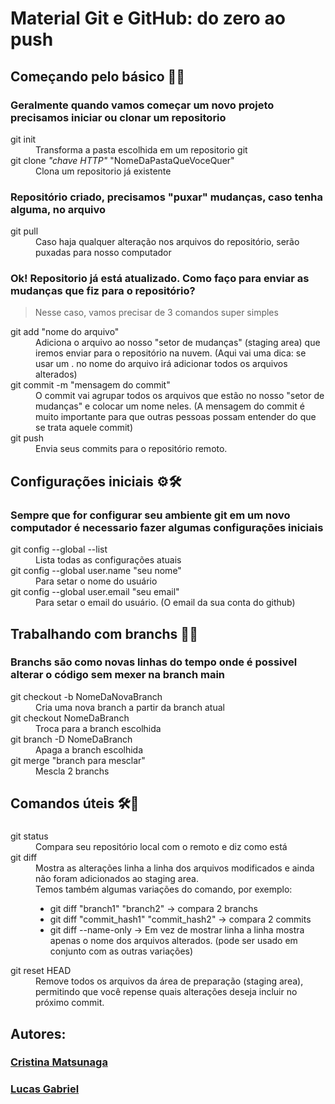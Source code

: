 # Material Git e GitHub: do zero ao push

<h2>Começando pelo básico 📁🐙</h2>
<h3>Geralmente quando vamos começar um novo projeto precisamos iniciar ou clonar um repositorio</h3>
<dl>
  <dt>git init</dt>
  <dd>Transforma a pasta escolhida em um repositorio git</dd>
  <dt>git clone <i>"chave HTTP"</i> "NomeDaPastaQueVoceQuer" </dt>
  <dd>Clona um repositorio já existente</dd>
</dl>

<h3>Repositório criado, precisamos "puxar" mudanças, caso tenha alguma, no arquivo</h3>
<dl>
  <dt>git pull</dt>
  <dd>Caso haja qualquer alteração nos arquivos do repositório, serão puxadas para nosso computador</dd>
</dl>

<h3>Ok! Repositorio já está atualizado. Como faço para enviar as mudanças que fiz para o repositório?</h3>

> Nesse caso, vamos precisar de 3 comandos super simples
<dl>
  <dt>git add "nome do arquivo"</dt>
  <dd>Adiciona o arquivo ao nosso "setor de mudanças" (staging area) que iremos enviar para o repositório na nuvem. (Aqui vai uma dica: se usar um . no nome do arquivo irá adicionar todos os arquivos alterados)</dd>
  <dt>git commit -m "mensagem do commit"</dt>
  <dd>O commit vai agrupar todos os arquivos que estão no nosso "setor de mudanças" e colocar um nome neles. (A mensagem do commit é muito importante para que outras pessoas possam entender do que se trata aquele commit)</dd>
  <dt>git push</dt>
  <dd>Envia seus commits para o repositório remoto.</dd>
</dl>

##
<h2>Configurações iniciais ⚙️🛠️</h2>
<h3>Sempre que for configurar seu ambiente git em um novo computador é necessario fazer algumas configurações iniciais</h3>
<dl>
  <dt>git config --global --list</dt>
  <dd>Lista todas as configurações atuais</dd>
  <dt>git config --global user.name "seu nome"</dt>
  <dd>Para setar o nome do usuário</dd>
  <dt>git config --global user.email "seu email"</dt>
  <dd>Para setar o email do usuário. (O email da sua conta do github)</dd>
</dl>

##

<h2>Trabalhando com branchs 🌿🔀</h2>
<h3>Branchs são como novas linhas do tempo onde é possivel alterar o código sem mexer na branch main</h3>
<dl>
  <dt>git checkout -b NomeDaNovaBranch</dt>
  <dd>Cria uma nova branch a partir da branch atual</dd>
  <dt>git checkout NomeDaBranch</dt>
  <dd>Troca para a branch escolhida</dd>
  <dt>git branch -D NomeDaBranch</dt>
  <dd>Apaga a branch escolhida</dd>
  <dt>git merge "branch para mesclar"</dt>
  <dd>Mescla 2 branchs</dd>
  
</dl>

##
<h2>Comandos úteis 🛠️📝</h2>
<h3></h3>
<dl>
  <dt>git status</dt>
  <dd>Compara seu repositório local com o remoto e diz como está</dd>
  <dt>git diff</dt>
  <dd>Mostra as alterações linha a linha dos arquivos modificados e ainda não foram adicionados ao staging area.<br>
  Temos também algumas variações do comando, por exemplo:<br>
  <ul>
    <li>git diff "branch1" "branch2" -> compara 2 branchs</li>
    <li>git diff "commit_hash1" "commit_hash2" -> compara 2 commits</li>
    <li>git diff --name-only -> Em vez de mostrar linha a linha mostra apenas o nome dos arquivos alterados. (pode ser usado em conjunto com as outras variações)</li>
  </ul>
  </dd>
  <dt>git reset HEAD</dt>
  <dd>Remove todos os arquivos da área de preparação (staging area), permitindo que você repense quais alterações deseja incluir no próximo commit.</dd>
</dl>

##
<h2>Autores:</h2>
<h3><a href="https://github.com/Criismnaga">Cristina Matsunaga</a></h3>
<h3><a href="https://github.com/LucasGdBS">Lucas Gabriel</a></h3>












